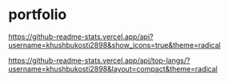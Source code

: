 # portfolio

https://github-readme-stats.vercel.app/api?username=khushbukosti2898&show_icons=true&theme=radical

https://github-readme-stats.vercel.app/api/top-langs/?username=khushbukosti2898&layout=compact&theme=radical

